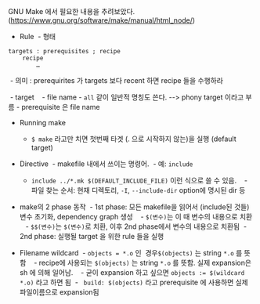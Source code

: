 GNU Make 에서 필요한 내용을 추려보았다.
(https://www.gnu.org/software/make/manual/html_node/)

- Rule
  - 형태
```
targets : prerequisites ; recipe
    recipe
        …
```
  - 의미 : prerequirites 가 targets 보다 recent 하면 recipe 들을 수행하라
  
  - target
    - file name
    - ```all``` 같이 일반적 명칭도 쓴다. --> phony target 이라고 부름
    - prerequisite 은 file name
  - Running make
    - ```$ make``` 라고만 치면 첫번째 타겟 (. 으로 시작하지 않는)을 실행 (default target)
    
- Directive
  - makefile 내에서 쓰이는 명령어.
  - 예: ```include ```
    - ```include ../*.mk $(DEFAULT_INCLUDE_FILE)``` 이런 식으로 쓸 수 있음.
    - 파일 찾는 순서: 현재 디렉토리, ```-I```, ```--include-dir``` option에 명시된 dir 등
- make의 2 phase 동작
  - 1st phase: 모든 makefile을 읽어서 (include된 것들) 변수 초기화, dependency graph 생성
    - ```$(변수)```는 이 때 변수의 내용으로 치환
    - ```$$(변수)```는 ```$(변수)```로 치환, 이후 2nd phase에서 변수의 내용으로 치환됨
  - 2nd phase: 실행될 target 을 위한 rule 들을 실행

- Filename wildcard
  - ```objects = *.o``` 인  경우```$(objects)``` 는 string ```*.o``` 를 뜻함
    - recipe에 사용되는 ```$(objects)``` 는 string ```*.o``` 를 뜻함. 실제 expansion은 sh 에 의해 일어남.
    - 굳이 expansion 하고 싶으면 ```objects := $(wildcard *.o)``` 라고 하면 됨
  - ``` build: $(objects)``` 라고 prerequisite 에 사용하면 실제 파일이름으로 expansion됨
  

